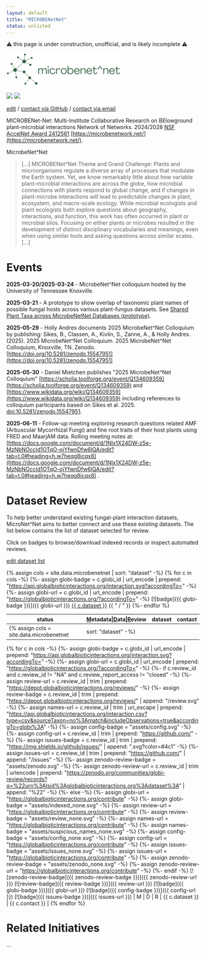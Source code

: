 ```yaml
---
layout: default
title: "MICROBENetNet"
status: unlisted
---
```


⚠️ this page is under construction, unofficial, and is likely incomplete ⚠️

[![](assets/microbenetnet-logo.png)](https://microbenetwork.net)

<a href="https://scholia.toolforge.org/event/Q134609359"><img src="../assets/favicon_cache/scholia.png" style="height:1.3em"></a>
<a href="https://www.wikidata.org/wiki/Q134609359"><img src="../assets/favicon_cache/wikidata.ico" style="height:1.3em"></a>

[edit](https://github.com/globalbioticinteractions/globalbioticinteractions.github.io/edit/main/microbenetnet/index.md) / [contact via GitHub](https://github.com/globalbioticinteractions/globalbioticinteractions/issues/new?title=about%20MicrobeNetNet%20.%20.%20.%20&body=HI%21%0A%0AI%20noticed%20your%20page%20at%20https%3A%2F%2Fglobalbioticinteractions.org%2FMicrobeNet^Net%20and%20I%27d%20like%20to%20...%0A%0AThanks%2C%0A%5Byour%20name%5D) / [contact via email](mailto:microbenetnet@globalbioticinteractions.org?subject=about%20MicrobeNetNet%20.%20.%20.%20&body=HI%21%0A%0AI%20noticed%20your%20page%20at%20https%3A%2F%2Fglobalbioticinteractions.org%2Fmicrobenetnet%20and%20I%27d%20like%20to%20...%0A%0AThanks%2C%0A%5Byour%20name%5D)


MICROBENet-Net: Multi-Institute Collaborative Research on BElowground plant-microbial interactions Network of Networks. 2024/2028 [NSF AccelNet Award 2412561](https://www.nsf.gov/awardsearch/showAward?AWD_ID=2412561) [https://microbenetwork.net/](https://microbenetwork.net/).

MicrobeNet^Net 

> [...] MICROBENet^Net Theme and Grand Challenge: Plants and microorganisms regulate a diverse array of processes that modulate the Earth system. Yet, we know remarkably little about how variable plant-microbial interactions are across the globe, how microbial connections with plants respond to global change, and if changes in plant-microbe interactions will lead to predictable changes in plant, ecosystem, and macro-scale ecology. While microbial ecologists and plant ecologists both explore questions about geography, interactions, and function, this work has often occurred in plant or microbial silos. Focusing on either plants or microbes resulted in the development of distinct disciplinary vocabularies and meanings, even when using similar tools and asking questions across similar scales. [...]

# Events

 **2025-03-20/2025-03-24** - MicrobeNet^Net colloquium hosted by the University of Tennessee Knoxville. 

 **2025-03-21** - A prototype to show overlap of taxonomic plant names of possible fungal hosts across various plant-fungus datasets. See [Shared Plant Taxa across MicrobeNetNet Databases (prototype)](https://github.com/jhpoelen/fungal-plant-host-overlap?tab=readme-ov-file#microbenetnet-prototype---common-plant-taxa-across-databases).

 **2025-05-29** - Holly Andres documents 2025 MicrobeNet^Net Colloquium by publishing: Sikes, B., Classen, A., Kivlin, S., Zanne, A., & Holly Andres. (2025). 2025 MicrobeNet^Net Colloquium. 2025 MicrobeNet^Net Colloquium, Knoxville, TN. Zenodo. [https://doi.org/10.5281/zenodo.15547951](https://doi.org/10.5281/zenodo.15547951)

 **2025-05-30** - Daniel Mietchen publishes "2025 MicrobeNet^Net Colloquium" [https://scholia.toolforge.org/event/Q134609359](https://scholia.toolforge.org/event/Q134609359) and [https://www.wikidata.org/wiki/Q134609359](https://www.wikidata.org/wiki/Q134609359) including references to colloquium participants based on Sikes et al. 2025. [doi:10.5281/zenodo.15547951](https://doi.org/10.5281/zenodo.15547951).

 **2025-06-11** - Follow-up meeting exploring research questions related AMF (Arbuscular Mycorrhizal Fungi) and fine root traits of their host plants using FRED and MaarjAM data. Rolling meeting notes at: [https://docs.google.com/document/d/1NIx1X24DW-z5e-MzNbNOccld1OTqO-ojYfwnDfw6lQA/edit?tab=t.0#heading=h.w7heqg8icqx8](https://docs.google.com/document/d/1NIx1X24DW-z5e-MzNbNOccld1OTqO-ojYfwnDfw6lQA/edit?tab=t.0#heading=h.w7heqg8icqx8) . 

# Dataset Review

To help better understand existing fungal-plant interaction datasets, MicroNet^Net aims to better connect and use these existing datasets. The list below contains the list of dataset selected for review.

Click on badges to browse/download indexed records or inspect automated reviews.

[edit dataset list](https://github.com/globalbioticinteractions/globalbioticinteractions.github.io/blob/main/_data/microbenetnet.tsv)

{% assign cols = site.data.microbenetnet | sort: "dataset" -%}
{% for c in cols -%}
{%- assign globi-badge = c.globi_id | url_encode | prepend: "https://api.globalbioticinteractions.org/interaction.svg?accordingTo=" -%}
{%- assign globi-url = c.globi_id | url_encode | prepend: "https://globalbioticinteractions.org/?accordingTo=" -%}
[![badge]({{ globi-badge }})]({{ globi-url }}) <a href="#{{ c.dataset }}">{{ c.dataset }}</a> {{ " / " }}
{%- endfor %}

|status|<ins>M</ins>etadata\|<ins>D</ins>ata\|<ins>R</ins>eview|dataset|contact|
|---|---|---|---|
{% assign cols = site.data.microbenetnet | sort: "dataset" -%}
{% for c in cols -%}
{%- assign globi-badge = c.globi_id | url_encode | prepend: "https://api.globalbioticinteractions.org/interaction.svg?accordingTo=" -%} 
{%- assign globi-url = c.globi_id | url_encode | prepend: "https://globalbioticinteractions.org/?accordingTo=" -%}
{%- if c.review_id and c.review_id != "NA" and c.review_report_access != "closed" -%}
{%- assign review-url = c.review_id | trim | prepend: "https://depot.globalbioticinteractions.org/reviews/" -%}
{%- assign review-badge = c.review_id | trim | prepend: "https://depot.globalbioticinteractions.org/reviews/" | append: "/review.svg" -%}
{%- assign names-url = c.review_id | trim | uri_escape | prepend: "https://api.globalbioticinteractions.org/interaction.csv?type=csv&sourceTaxon=no%3Amatch&includeObservations=true&accordingTo=globi%3A" -%}
{%- assign config-badge = "assets/config.svg" -%}
{%- assign config-url = c.review_id | trim | prepend: "https://github.com/" -%}
{%- assign issues-badge = c.review_id | trim | prepend: "https://img.shields.io/github/issues/" | append: ".svg?color=#4c1" -%}
{%- assign issues-url = c.review_id | trim | prepend: "https://github.com/" | append: "/issues" -%}
{%- assign zenodo-review-badge = "assets/zenodo.svg" -%}
{%- assign zenodo-review-url = c.review_id | trim | urlencode | prepend: "https://zenodo.org/communities/globi-review/records?q=%22urn%3Alsid%3Aglobalbioticinteractions.org%3Adataset%3A" | append: "%22" -%}
{%- else -%}
{%- assign globi-url = "https://globalbioticinteractions.org/contribute" -%}
{%- assign globi-badge = "assets/indexed_none.svg" -%}
{%- assign review-url = "https://globalbioticinteractions.org/contribute" -%}
{%- assign review-badge = "assets/review_none.svg" -%}
{%- assign names-url = "https://globalbioticinteractions.org/contribute" -%}
{%- assign names-badge = "assets/suspicious_names_none.svg" -%}
{%- assign config-badge = "assets/config_none.svg" -%}
{%- assign config-url = "https://globalbioticinteractions.org/contribute" -%}
{%- assign issues-badge = "assets/issues_none.svg" -%}
{%- assign issues-url = "https://globalbioticinteractions.org/contribute" -%}
{%- assign zenodo-review-badge = "assets/zenodo_none.svg" -%}
{%- assign zenodo-review-url = "https://globalbioticinteractions.org/contribute" -%}
{%- endif -%}
[![zenodo-review-badge]({{ zenodo-review-badge }})]({{ zenodo-review-url }}) [![review-badge]({{ review-badge }})]({{ review-url }}) [![badge]({{ globi-badge }})]({{ globi-url }}) [![badge]({{ config-badge }})]({{ config-url }}) [![badge]({{ issues-badge }})]({{ issues-url }}) | <span class="{{ c.metadata_access }}" title="At this time, metadata of dataset {{ c.dataset }} is {{ c.metadata_access }} access.">M</span> \| <span class="{{ c.data_access }}" title="At this time, data of dataset {{ c.dataset }} is {{ c.data_access }} access.">D</span> \| <span class="{{ c.review_report_access }}" title="At this time, the review report of dataset {{ c.dataset }} is {{ c.review_report_access }} access.">R</span> | <span id="{{ c.dataset }}">{{ c.dataset }}</span> | {{ c.contact }} | 
{% endfor %}


# Related Initiatives

...
